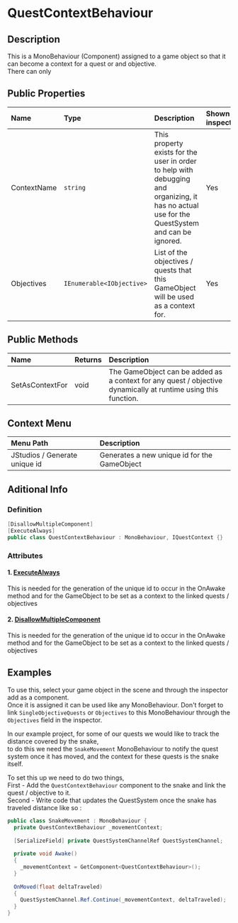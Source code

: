 # QuestContextBehaviour
## Description
This is a MonoBehaviour (Component) assigned to a game object so that it can become a context for a quest or and objective.
<br> There can only

## Public Properties
<div class="public-properties-table">

| Name | Type | Description | Shown in inspector
|:--- |:---|:--- | :--- |
| ContextName | `string` | This property exists for the user in order to help with debugging and organizing, it has no actual use for the QuestSystem and can be ignored. | Yes |
| Objectives | `IEnumerable<IObjective>` | List of the objectives / quests that this GameObject will be used as a context for. | Yes |

</div>

## Public Methods

| Name | Returns | Description
|:--- |:---|:--- |
| SetAsContextFor | void | The GameObject can be added as a context for any quest / objective dynamically at runtime using this function. |

## Context Menu
| Menu Path | Description |
|:--- |:-------------|
| JStudios / Generate unique id | Generates a new unique id for the GameObject|

## Aditional Info

### Definition
```cs
[DisallowMultipleComponent]
[ExecuteAlways]
public class QuestContextBehaviour : MonoBehaviour, IQuestContext {}
```

### Attributes
#### 1. [ExecuteAlways](https://docs.unity3d.com/ScriptReference/ExecuteAlways.html)
This is needed for the generation of the unique id to occur in the OnAwake method and for the GameObject to be set as a context to the linked quests / objectives

#### 2. [DisallowMultipleComponent](https://docs.unity3d.com/ScriptReference/DisallowMultipleComponent.html)
This is needed for the generation of the unique id to occur in the OnAwake method and for the GameObject to be set as a context to the linked quests / objectives

## Examples

To use this, select your game object in the scene and through the inspector add as a component.<br>
Once it is assigned it can be used like any MonoBehaviour.
Don't forget to link `SingleObjectiveQuests` or <span class='jstudios-docs-link-questsystem-introduction-objective'>`Objectives`</span> to this MonoBehaviour through the `Objectives` field in the inspector.

In our example project, for some of our quests we would like to track the distance covered by the snake,<br>
to do this we need the `SnakeMovement` MonoBehaviour to notify the quest system once it has moved, and the context for these quests is the snake itself.

To set this up we need to do two things,<br>
First - Add the `QuestContextBehaviour` component to the snake and link the quest / objective to it.<br>
Second - Write code that updates the QuestSystem once the snake has traveled distance like so :<br> 

```cs
public class SnakeMovement : MonoBehaviour {
  private QuestContextBehaviour _movementContext;
  
  [SerializeField] private QuestSystemChannelRef QuestSystemChannel;
  
  private void Awake()
  {
    _movementContext = GetComponent<QuestContextBehaviour>();
  }
  
  OnMoved(float deltaTraveled) 
  {
    QuestSystemChannel.Ref.Continue(_movementContext, deltaTraveled);
  }
}
```
